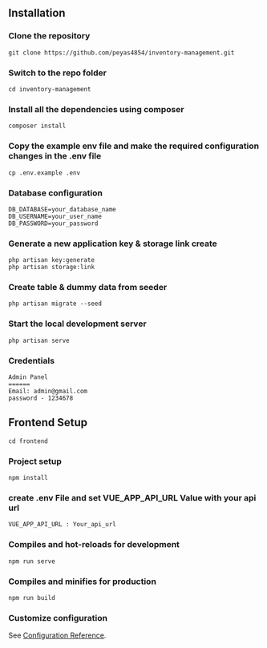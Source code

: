 ## Installation

### Clone the repository

    git clone https://github.com/peyas4854/inventory-management.git

### Switch to the repo folder

    cd inventory-management

### Install all the dependencies using composer

    composer install

### Copy the example env file and make the required configuration changes in the .env file

    cp .env.example .env

### Database configuration

    DB_DATABASE=your_database_name
    DB_USERNAME=your_user_name
    DB_PASSWORD=your_password

### Generate a new application key & storage link create

    php artisan key:generate
    php artisan storage:link

### Create table & dummy data from seeder

    php artisan migrate --seed

### Start the local development server

    php artisan serve

### Credentials

    Admin Panel 
    ======
    Email: admin@gmail.com 
    password - 1234678

## Frontend Setup
    cd frontend
### Project setup
```
npm install
```
### create .env File and  set VUE_APP_API_URL Value with your api url

```
VUE_APP_API_URL : Your_api_url
```

### Compiles and hot-reloads for development
```
npm run serve
```

### Compiles and minifies for production
```
npm run build
```

### Customize configuration
See [Configuration Reference](https://cli.vuejs.org/config/).



  
